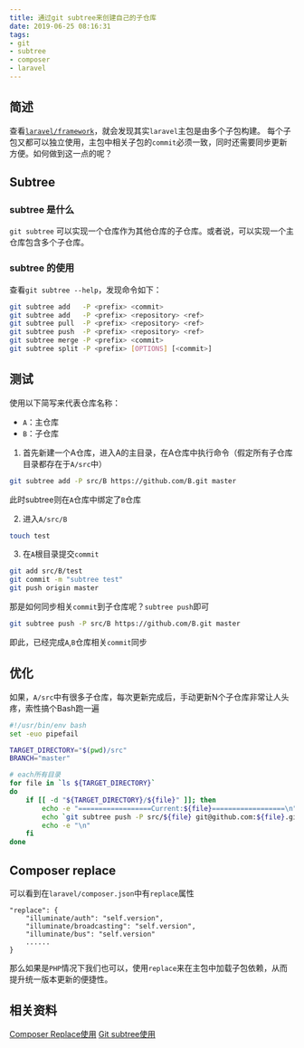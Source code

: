 ```yaml
---
title: 通过git subtree来创建自己的子仓库
date: 2019-06-25 08:16:31
tags:
- git
- subtree
- composer
- laravel
---
```


## 简述
查看[`laravel/framework`](https://github.com/laravel/framework)，就会发现其实`laravel`主包是由多个子包构建。
每个子包又都可以独立使用，主包中相关子包的`commit`必须一致，同时还需要同步更新方便。如何做到这一点的呢？

## Subtree

### subtree 是什么
`git subtree` 可以实现一个仓库作为其他仓库的子仓库。或者说，可以实现一个主仓库包含多个子仓库。

### subtree 的使用

查看`git subtree --help`，发现命令如下：

```bash
git subtree add   -P <prefix> <commit>
git subtree add   -P <prefix> <repository> <ref>
git subtree pull  -P <prefix> <repository> <ref>
git subtree push  -P <prefix> <repository> <ref>
git subtree merge -P <prefix> <commit>
git subtree split -P <prefix> [OPTIONS] [<commit>]
```

## 测试

使用以下简写来代表仓库名称：

- `A`：主仓库
- `B`：子仓库

1. 首先新建一个A仓库，进入A的主目录，在A仓库中执行命令（假定所有子仓库目录都存在于`A/src`中）
```bash
git subtree add -P src/B https://github.com/B.git master
```
此时subtree则在`A`仓库中绑定了`B`仓库

2. 进入`A/src/B`
```bash
touch test
```

3. 在`A`根目录提交`commit`
```bash
git add src/B/test
git commit -m "subtree test"
git push origin master
```

那是如何同步相关`commit`到子仓库呢？`subtree push`即可
```bash
git subtree push -P src/B https://github.com/B.git master
```

即此，已经完成`A`,`B`仓库相关`commit`同步

## 优化
如果，`A/src`中有很多子仓库，每次更新完成后，手动更新N个子仓库非常让人头疼，索性搞个Bash跑一遍

```bash
#!/usr/bin/env bash
set -euo pipefail

TARGET_DIRECTORY="$(pwd)/src"
BRANCH="master"

# each所有目录
for file in `ls ${TARGET_DIRECTORY}`
do
    if [[ -d "${TARGET_DIRECTORY}/${file}" ]]; then
        echo -e "==================Current:${file}==================\n"
        echo `git subtree push -P src/${file} git@github.com:${file}.git ${BRANCH}`
        echo -e "\n"
    fi
done
```

## Composer replace
可以看到在`laravel/composer.json`中有`replace`属性
```
"replace": {
    "illuminate/auth": "self.version",
    "illuminate/broadcasting": "self.version",
    "illuminate/bus": "self.version"
    ......
}
```
那么如果是`PHP`情况下我们也可以，使用`replace`来在主包中加载子包依赖，从而提升统一版本更新的便捷性。

## 相关资料

[Composer Replace使用](https://docs.phpcomposer.com/04-schema.html#replace)
[Git subtree使用](https://git-scm.com/docs/git-pull#Documentation/git-pull.txt-subtreeltpathgt)